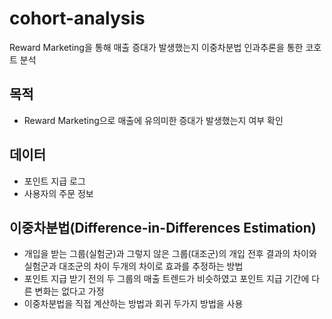 # cohort-analysis

Reward Marketing을 통해 매출 증대가 발생했는지 이중차분법 인과추론을 통한 코호트 분석

## 목적
  - Reward Marketing으로 매출에 유의미한 증대가 발생했는지 여부 확인

## 데이터
  - 포인트 지급 로그
  - 사용자의 주문 정보

## 이중차분법(Difference-in-Differences Estimation)
  - 개입을 받는 그룹(실험군)과 그렇지 않은 그룹(대조군)의 개입 전후 결과의 차이와 실험군과 대조군의 차이 두개의 차이로 효과를 추정하는 방법
  - 포인트 지급 받기 전의 두 그룹의 매출 트렌드가 비슷하였고 포인트 지급 기간에 다른 변화는 없다고 가정
  - 이중차분법을 직접 계산하는 방법과 회귀 두가지 방법을 사용
